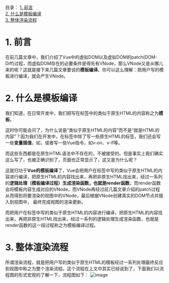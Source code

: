 目录：
[1. 前言](https://github.com/Him-wen/itblogs/blob/main/%E6%A8%A1%E6%9D%BF%E7%BC%96%E8%AF%91%E7%AF%87.md#1-%E5%89%8D%E8%A8%80)  
[2. 什么是模板编译](https://github.com/Him-wen/itblogs/blob/main/%E6%A8%A1%E6%9D%BF%E7%BC%96%E8%AF%91%E7%AF%87.md#2-%E4%BB%80%E4%B9%88%E6%98%AF%E6%A8%A1%E6%9D%BF%E7%BC%96%E8%AF%91)  
[3. 整体渲染流程](https://github.com/Him-wen/itblogs/blob/main/%E6%A8%A1%E6%9D%BF%E7%BC%96%E8%AF%91%E7%AF%87.md#3-%E6%95%B4%E4%BD%93%E6%B8%B2%E6%9F%93%E6%B5%81%E7%A8%8B)  


# 1. 前言
在前几篇文章中，我们介绍了Vue中的虚拟DOM以及虚拟DOM的patch(DOM-Diff)过程，而虚拟DOM存在的必要条件是得先有VNode，那么VNode又是从哪儿来的呢？这就是接下来几篇文章要说的**模板编译**。你可以这么理解：把用户写的模板进行编译，就会产生VNode。

# 2. 什么是模板编译
我们知道，在日常开发中，我们把写在<template></template>标签中的类似于原生HTML的内容称之为**模板**。

这时你可能会问了，为什么说是“类似于原生HTML的内容”而不是“就是HTML的内容”？因为我们在开发中，在<template></template>标签中除了写一些原生HTML的标签，我们还会写一些**变量插值**，如，或者写一些Vue指令，如v-on、v-if等。

而这些东西都是在原生HTML语法中不存在的，不被接受的。但是事实上我们确实这么写了，也被正确识别了，页面也正常显示了，这又是为什么呢？

这就归功于**Vue的模板编译**了，Vue会把用户在<template></template>标签中写的类似于原生HTML的内容进行编译，把原生HTML的内容找出来，再把非原生HTML找出来，经过一系列的**逻辑处理（模板编译过程）**生成渲染函数，也就是**render函数**，而render函数会将模板内容生成对应的VNode，而VNode再经过前几篇文章介绍的patch过程从而得到将要渲染的视图中的VNode，最后根据VNode创建真实的DOM节点并插入到视图中， 最终完成视图的渲染更新。

而把用户在<template></template>标签中写的类似于原生HTML的内容进行编译，把原生HTML的内容找出来，再把非原生HTML找出来，经过一系列的逻辑处理生成渲染函数，也就是render函数的这一段过程称之为模板编译过程。

# 3. 整体渲染流程
所谓渲染流程，就是把用户写的类似于原生HTML的模板经过一系列处理最终反应到视图中称之为整个渲染流程。这个流程在上文中其实已经说到了，下面我们以流程图的形式宏观的了解一下，流程图如下：
![image](https://user-images.githubusercontent.com/24501320/111628488-3d660700-882b-11eb-8203-29d10c6e9c06.png)
